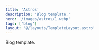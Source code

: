 ```yaml
---
title: 'Astros'
description: 'Blog template.'
hero: '/images/astros/1.webp'
tags: ['blog']
layout: '@/layouts/TemplateLayout.astro'
---
```


Blog template.
